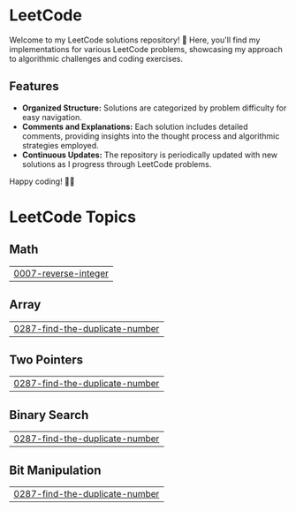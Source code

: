 # LeetCode
Welcome to my LeetCode solutions repository! 🚀 Here, you'll find my implementations for various LeetCode problems, showcasing my approach to algorithmic challenges and coding exercises.

## Features

- **Organized Structure:** Solutions are categorized by problem difficulty for easy navigation.
- **Comments and Explanations:** Each solution includes detailed comments, providing insights into the thought process and algorithmic strategies employed.
- **Continuous Updates:** The repository is periodically updated with new solutions as I progress through LeetCode problems.


Happy coding! 🚀✨

<!---LeetCode Topics Start-->
# LeetCode Topics
## Math
|  |
| ------- |
| [0007-reverse-integer](https://github.com/hshim77/LeetCode/tree/master/0007-reverse-integer) |
## Array
|  |
| ------- |
| [0287-find-the-duplicate-number](https://github.com/hshim77/LeetCode/tree/master/0287-find-the-duplicate-number) |
## Two Pointers
|  |
| ------- |
| [0287-find-the-duplicate-number](https://github.com/hshim77/LeetCode/tree/master/0287-find-the-duplicate-number) |
## Binary Search
|  |
| ------- |
| [0287-find-the-duplicate-number](https://github.com/hshim77/LeetCode/tree/master/0287-find-the-duplicate-number) |
## Bit Manipulation
|  |
| ------- |
| [0287-find-the-duplicate-number](https://github.com/hshim77/LeetCode/tree/master/0287-find-the-duplicate-number) |
<!---LeetCode Topics End-->